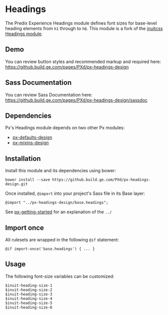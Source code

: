 # Headings

The Predix Experience Headings module defines font sizes for base-level heading elements from `h1` through to `h6`. This module is a fork of the [inuitcss Headings module](https://github.com/inuitcss/base.headings).

## Demo

You can review button styles and recommended markup and required here: https://github.build.ge.com/pages/PXd/px-headings-design

## Sass Documentation

You can review Sass Documentation here: https://github.build.ge.com/pages/PXd/px-headings-design/sassdoc

## Dependencies

Px's Headings module depends on two other Px modules:

* [px-defaults-design](https://github.build.ge.com/PXd/px-defaults-design)
* [px-mixins-design](https://github.build.ge.com/PXd/px-mixins-design)

## Installation

Install this module and its dependencies using bower:

    bower install --save https://github.build.ge.com/PXd/px-headings-design.git

Once installed, `@import` into your project's Sass file in its Base layer:

    @import "../px-headings-design/base.headings";

See [px-getting-started](https://github.build.ge.com/PXd/px-getting-started#a-note-about-relative-import-paths) for an explanation of the `../`

## Import once

All rulesets are wrapped in the following `@if` statement:

    @if import-once('base.headings') { ... }

## Usage

The following font-size variables can be customized:

    $inuit-heading-size-1
    $inuit-heading-size-2
    $inuit-heading-size-3
    $inuit-heading-size-4
    $inuit-heading-size-5
    $inuit-heading-size-6
